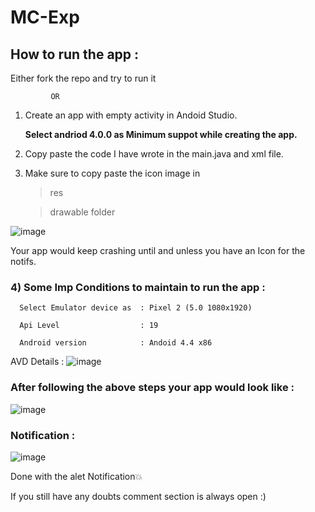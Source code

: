 # MC-Exp

## How to run the app :

Either fork the repo and try to run it 

             OR

1) Create an app with empty activity in Andoid Studio.
   
      **Select andriod 4.0.0 as Minimum suppot while creating the app.**

2) Copy paste the code I have wrote in the main.java and xml file.

3) Make sure to copy paste the icon image in 
     
   >res

   >drawable folder

![image](https://user-images.githubusercontent.com/61108642/226721419-b79f7611-b9d4-42ae-a833-9455b2d8db82.png)

Your app would keep crashing until and unless you have an Icon for the notifs.

### 4) Some Imp Conditions to maintain to run the app :
          
      Select Emulator device as  : Pixel 2 (5.0 1080x1920)
      
      Api Level                  : 19

      Android version            : Andoid 4.4 x86
      
AVD Details :
![image](https://user-images.githubusercontent.com/61108642/226723119-4e334401-dcfd-456e-ada4-ab22a54f3e8d.png)


### After following the above steps your app would look like :
![image](https://user-images.githubusercontent.com/61108642/226723312-68b5a94b-92b7-4ac0-9f96-9fc7c4b8a710.png)


### Notification :
![image](https://user-images.githubusercontent.com/61108642/226723598-44f506b5-0ab0-4a18-a04a-9030d38afb78.png)



Done with the alet Notification💥


If you still have any doubts comment section is always open :)

